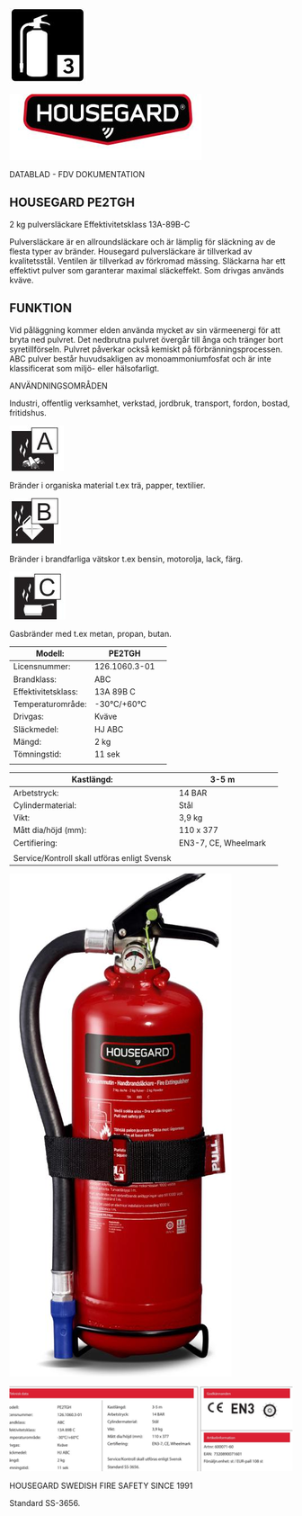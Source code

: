 ![](_page_0_Picture_0.jpeg)

![](_page_0_Picture_1.jpeg)

DATABLAD - FDV DOKUMENTATION

## HOUSEGARD PE2TGH

2 kg pulversläckare Effektivitetsklass 13A-89B-C

Pulversläckare är en allroundsläckare och är lämplig för släckning av de flesta typer av bränder. Housegard pulversläckare är tillverkad av kvalitetsstål. Ventilen är tillverkad av förkromad mässing. Släckarna har ett effektivt pulver som garanterar maximal släckeffekt. Som drivgas används kväve.

## FUNKTION

Vid påläggning kommer elden använda mycket av sin värmeenergi för att bryta ned pulvret. Det nedbrutna pulvret övergår till ånga och tränger bort syretillförseln. Pulvret påverkar också kemiskt på förbränningsprocessen. ABC pulver består huvudsakligen av monoammoniumfosfat och är inte klassificerat som miljö- eller hälsofarligt.

ANVÄNDNINGSOMRÅDEN

Industri, offentlig verksamhet, verkstad, jordbruk, transport, fordon, bostad, fritidshus.

![](_page_0_Picture_10.jpeg)

Bränder i organiska material t.ex trä, papper, textilier.

![](_page_0_Picture_12.jpeg)

Bränder i brandfarliga vätskor t.ex bensin, motorolja, lack, färg.

![](_page_0_Picture_14.jpeg)

Gasbränder med t.ex metan, propan, butan.

| Modell:             | PE2TGH        |  |
|---------------------|---------------|--|
| Licensnummer:       | 126.1060.3-01 |  |
| Brandklass:         | ABC           |  |
| Effektivitetsklass: | 13A 89B C     |  |
| Temperaturområde:   | -30°C/+60°C   |  |
| Drivgas:            | Kväve         |  |
| Släckmedel:         | HJ ABC        |  |
| Mängd:              | 2 kg          |  |
| Tömningstid:        | 11 sek        |  |
|                     |               |  |

| Kastlängd:                                   | 3-5 m                |  |
|----------------------------------------------|----------------------|--|
| Arbetstryck:                                 | 14 BAR               |  |
| Cylindermaterial:                            | Stål                 |  |
| Vikt:                                        | 3,9 kg               |  |
| Mått dia/höjd (mm):                          | 110 x 377            |  |
| Certifiering:                                | EN3-7, CE, Wheelmark |  |
|                                              |                      |  |
| Service/Kontroll skall utföras enligt Svensk |                      |  |

![](_page_0_Picture_19.jpeg)

![](_page_0_Picture_20.jpeg)

HOUSEGARD SWEDISH FIRE SAFETY SINCE 1991

Standard SS-3656.